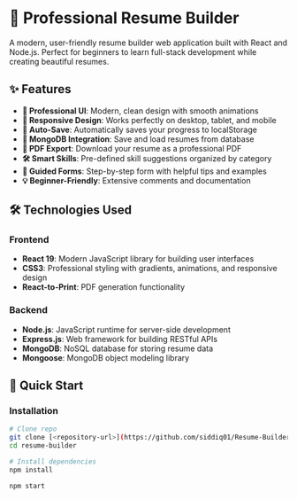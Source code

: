 # 📄 Professional Resume Builder

A modern, user-friendly resume builder web application built with React and Node.js. Perfect for beginners to learn full-stack development while creating beautiful resumes.

## ✨ Features

- **🎨 Professional UI**: Modern, clean design with smooth animations  
- **📱 Responsive Design**: Works perfectly on desktop, tablet, and mobile  
- **💾 Auto-Save**: Automatically saves your progress to localStorage  
- **🔄 MongoDB Integration**: Save and load resumes from database  
- **📄 PDF Export**: Download your resume as a professional PDF  
- **🛠️ Smart Skills**: Pre-defined skill suggestions organized by category  
- **📝 Guided Forms**: Step-by-step form with helpful tips and examples  
- **💡 Beginner-Friendly**: Extensive comments and documentation  

## 🛠️ Technologies Used

### Frontend
- **React 19**: Modern JavaScript library for building user interfaces  
- **CSS3**: Professional styling with gradients, animations, and responsive design  
- **React-to-Print**: PDF generation functionality  

### Backend
- **Node.js**: JavaScript runtime for server-side development  
- **Express.js**: Web framework for building RESTful APIs  
- **MongoDB**: NoSQL database for storing resume data  
- **Mongoose**: MongoDB object modeling library  

## 🚀 Quick Start

### Installation
```bash
# Clone repo
git clone [<repository-url>](https://github.com/siddiq01/Resume-Builder.git)
cd resume-builder

# Install dependencies
npm install

npm start
